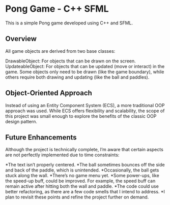 # Pong Game - C++ SFML

This is a simple Pong game developed using C++ and SFML.

## Overview
All game objects are derived from two base classes:

DrawableObject: For objects that can be drawn on the screen.
UpdateableObject: For objects that can be updated (move or interact) in the game.
Some objects only need to be drawn (like the game boundary), while others require both drawing and updating (like the ball and paddles).

## Object-Oriented Approach
Instead of using an Entity Component System (ECS), a more traditional OOP approach was used. While ECS offers flexibility and scalability, the scope of this project was small enough to explore the benefits of the classic OOP design pattern.

## Future Enhancements
Although the project is technically complete, I’m aware that certain aspects are not perfectly implemented due to time constraints:

*The text isn’t properly centered.
*The ball sometimes bounces off the side and back of the paddle, which is unintended.
*Occasionally, the ball gets stuck along the wall.
*There’s no game menu yet.
*Some power-ups, like the speed-up buff, could be improved. For example, the speed buff can remain active after hitting both the wall and paddle.
*The code could use better refactoring, as there are a few code smells that I intend to address.
*I plan to revisit these points and refine the project further on demand.